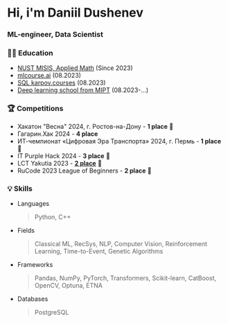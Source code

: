 # Hi, i'm Daniil Dushenev

### ML-engineer, Data Scientist

### 👨‍🎓 Education
* [NUST MISIS, Applied Math](https://misis.ru/applicants/admission/baccalaureate-and-specialty/faculties/math/) (Since 2023)
* [mlcourse.ai](https://mlcourse.ai/) (08.2023)
* [SQL karpov.courses](https://karpov.courses/simulator-sql) (08.2023)
* [Deep learning school from MIPT](https://dls.samcs.ru/) (08.2023-...)


### 🏆 Competitions
* Хакатон "Весна" 2024, г. Ростов-на-Дону - **1 place** 🥇
* Гагарин.Хак 2024 - **4 place**
* ИТ-чемпионат «Цифровая Эра Транспорта» 2024, г. Пермь - **1 place** 🥇
* IT Purple Hack 2024 - **3 place** :3rd_place_medal:
* LCT Yakutia 2023 - [**2 place**](https://rpp.mos.ru/services/files/2023/12/27/b714ec9739824b729d68c8946f79745f.pdf) 🥈
* RuCode 2023 League of Beginners - **2 place** 🥈


### :bulb: Skills

* Languages
  > Python, C++

* Fields
  > Classical ML, RecSys, NLP, Computer Vision, Reinforcement Learning, Time-to-Event, Genetic Algorithms

* Frameworks
  > Pandas, NumPy, PyTorch, Transformers, Scikit-learn, CatBoost, OpenCV, Optuna, ETNA

* Databases
  > PostgreSQL

